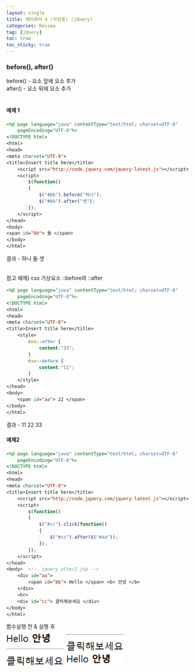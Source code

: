 ```yaml
--- 
layout: single 
title: 제이쿼리 4 (작성중) (jQuery) 
categories: Review 
tag: [jQuery] 
toc: true 
toc_sticky: true 
--- 
```


### before(), after()
before() - 요소 앞에 요소 추가 <br/>
after() - 요소 뒤에 요소 추가 <br/>
<br/>

#### 예제 1
```jsp
<%@ page language="java" contentType="text/html; charset=UTF-8"
    pageEncoding="UTF-8"%>
<!DOCTYPE html>
<html>
<head>
<meta charset="UTF-8">
<title>Insert title here</title>
	<script src="http://code.jquery.com/jquery-latest.js"></script>
	<script>
		$(function()
		{
			$("#bb").before("하나");
			$("#bb").after("셋");
		});
	</script>
</head>
<body>
<span id="bb"> 둘 </span>
</body>
</html>
```
결과 - 하나 둘 셋 <br/>
<br/>

참고 예제) css 가상요소 ::before와 ::after
```jsp
<%@ page language="java" contentType="text/html; charset=UTF-8"
    pageEncoding="UTF-8"%>
<!DOCTYPE html>
<html>
<head>
<meta charset="UTF-8">
<title>Insert title here</title>
	<style>
		#aa::after {
			content:"33";
		}
		#aa::before {
			content:"11";
		}
	</style>
</head>
<body>
	<span id="aa"> 22 </span>
</body>
</html>
```
결과 - 11 22 33
<br/>

#### 예제2

```jsp
<%@ page language="java" contentType="text/html; charset=UTF-8"
    pageEncoding="UTF-8"%>
<!DOCTYPE html>
<html>
<head>
<meta charset="UTF-8">
<title>Insert title here</title>
	<script src="http://code.jquery.com/jquery-latest.js"></script>
	<script>
		$(function()
		{
			$("#cc").click(function()
			{
				$("#cc").after($("#aa"));
			});
		});
	</script>
</head>
<body>	<!-- jquery_after2.jsp -->
	<div id="aa">
		<span id="bb"> Hello </span> <b> 안녕 </b>
	</div>
	<hr>
	<div id="cc"> 클릭해보세요 </div>
</body>
</html>
```
함수실행 전 & 실행 후 <br/>
![1](/assets/images/0202-1.png)
![2](/assets/images/0202-2.png)